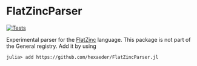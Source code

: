 # FlatZincParser
[![Tests](https://github.com/hexaeder/FlatZincParser.jl/workflows/Tests/badge.svg)](https://github.com/hexaeder/FlatZincParser.jl/actions)

Experimental parser for the [FlatZinc](https://www.minizinc.org/doc-2.4.3/en/fzn-spec.html#grammar) language. This package is not part of the General registry. Add it by using

```
julia> add https://github.com/hexaeder/FlatZincParser.jl
```
